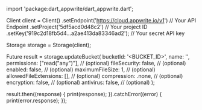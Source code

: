 import 'package:dart_appwrite/dart_appwrite.dart';

Client client = Client()
  .setEndpoint('https://cloud.appwrite.io/v1') // Your API Endpoint
  .setProject('5df5acd0d48c2') // Your project ID
  .setKey('919c2d18fb5d4...a2ae413da83346ad2'); // Your secret API key

Storage storage = Storage(client);

Future result = storage.updateBucket(
  bucketId: '<BUCKET_ID>',
  name: '<NAME>',
  permissions: ["read("any")"], // (optional)
  fileSecurity: false, // (optional)
  enabled: false, // (optional)
  maximumFileSize: 1, // (optional)
  allowedFileExtensions: [], // (optional)
  compression:  .none, // (optional)
  encryption: false, // (optional)
  antivirus: false, // (optional)
);

result.then((response) {
  print(response);
}).catchError((error) {
  print(error.response);
});
